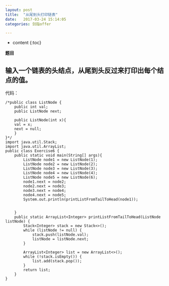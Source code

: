 ```yaml
---
layout: post
title:  "从尾到头打印链表"
date:   2017-03-24 15:14:05
categories: 剑指offer

---
```


* content
{:toc}

**题目**

输入一个链表的头结点，从尾到头反过来打印出每个结点的值。
---
代码：

	/*public class ListNode {
		public int val;
		public ListNode next;

		public ListNode(int x){
		val = x;
		next = null;
		}
	}*/
	import java.util.Stack;
	import java.util.ArrayList;
	public class Exercise6 {
		public static void main(String[] args){
			ListNode node1 = new ListNode(1);  
			ListNode node2 = new ListNode(2);  
			ListNode node3 = new ListNode(3);
			ListNode node4 = new ListNode(4); 
			ListNode node5 = new ListNode(6); 
			node1.next = node2;  
			node2.next = node3; 
			node3.next = node4;
			node4.next = node5;
			System.out.println(printListFromTailToHead(node1));
			
			  
		}
		public static ArrayList<Integer> printListFromTailToHead(ListNode listNode) {
			Stack<Integer> stack = new Stack<>();
			while (listNode != null) {
				stack.push(listNode.val);
				listNode = listNode.next;
			}
	 
			ArrayList<Integer> list = new ArrayList<>();
			while (!stack.isEmpty()) {
				list.add(stack.pop());
			}
			return list;       
		}
	}